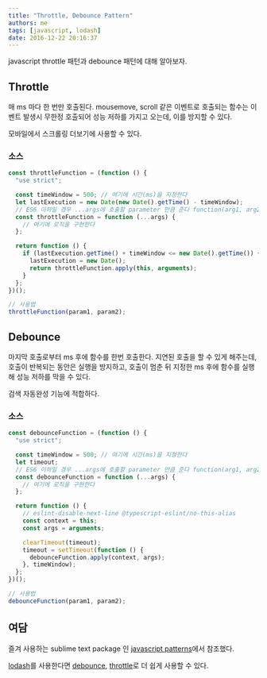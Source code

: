 ```yaml
---
title: "Throttle, Debounce Pattern"
authors: me
tags: [javascript, lodash]
date: 2016-12-22 20:16:37
---
```


javascript throttle 패턴과 debounce 패턴에 대해 알아보자.

## Throttle

매 ms 마다 한 번만 호출된다.
mousemove, scroll 같은 이벤트로 호출되는 함수는 이벤트 발생시 무한정 호출되어 성능 저하를 가지고 오는데, 이를 방지할 수 있다.

모바일에서 스크롤링 더보기에 사용할 수 있다.

### 소스

```js
const throttleFunction = (function () {
  "use strict";

  const timeWindow = 500; // 여기에 시간(ms)을 지정한다
  let lastExecution = new Date(new Date().getTime() - timeWindow);
  // ES6 이하일 경우 ...args에 호출할 parameter 만큼 준다 function(arg1, arg2...)
  const throttleFunction = function (...args) {
    // 여기에 로직을 구현한다
  };

  return function () {
    if (lastExecution.getTime() + timeWindow <= new Date().getTime()) {
      lastExecution = new Date();
      return throttleFunction.apply(this, arguments);
    }
  };
})();

// 사용법
throttleFunction(param1, param2);
```

## Debounce

마지막 호출로부터 ms 후에 함수를 한번 호출한다.
지연된 호출을 할 수 있게 해주는데, 호출이 반복되는 동안은 실행을 방지하고, 호출이 멈춘 뒤 지정한 ms 후에 함수를 실행해 성능 저하를 막을 수 있다.

검색 자동완성 기능에 적합하다.

### 소스

```js
const debounceFunction = (function () {
  "use strict";

  const timeWindow = 500; // 여기에 시간(ms)을 지정한다
  let timeout;
  // ES6 이하일 경우 ...args에 호출할 parameter 만큼 준다 function(arg1, arg2...)
  const debounceFunction = function (...args) {
    // 여기에 로직을 구현한다
  };

  return function () {
    // eslint-disable-next-line @typescript-eslint/no-this-alias
    const context = this;
    const args = arguments;

    clearTimeout(timeout);
    timeout = setTimeout(function () {
      debounceFunction.apply(context, args);
    }, timeWindow);
  };
})();

// 사용법
debounceFunction(param1, param2);
```

## 여담

즐겨 사용하는 sublime text package 인 [javascript patterns](https://packagecontrol.io/packages/JavaScript%20Patterns)에서 참조했다.

[lodash](https://lodash.com/)를 사용한다면 [debounce](https://lodash.com/docs/4.17.2#debounce), [throttle](https://lodash.com/docs/4.17.2#throttle)로 더 쉽게 사용할 수 있다.
